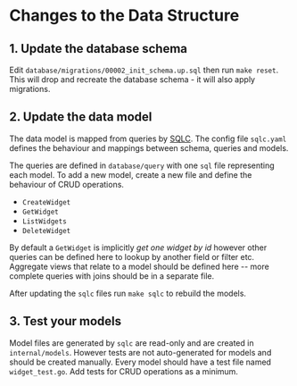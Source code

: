# Changes to the Data Structure

## 1. Update the database schema

Edit `database/migrations/00002_init_schema.up.sql` then run `make reset`. This will drop and recreate the database schema - it will also apply migrations.

## 2. Update the data model

The data model is mapped from queries by
[SQLC](https://docs.sqlc.dev/en/latest/). The config file `sqlc.yaml` defines
the behaviour and mappings between schema, queries and models.

The queries are defined in `database/query` with one `sql` file representing
each model. To add a new model, create a new file and define the behaviour of
CRUD operations.

- `CreateWidget`
- `GetWidget`
- `ListWidgets`
- `DeleteWidget`

By default a `GetWidget` is implicitly _get one widget by id_ however other queries can be defined here to lookup by another field or filter etc. 
Aggregate views that relate to a model should be defined here -- more complete queries with joins should be in a separate file.

After updating the `sqlc` files run `make sqlc` to rebuild the models.


## 3. Test your models

Model files are generated by `sqlc` are read-only and are created in `internal/models`. However tests are not auto-generated for models and should be created manually.
Every model should have a test file named `widget_test.go`.  Add tests for CRUD operations as a minimum.


